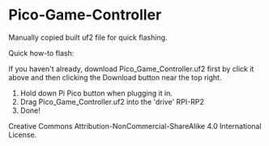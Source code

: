 # Pico-Game-Controller

Manually copied built uf2 file for quick flashing.

Quick how-to flash:

If you haven't already, download Pico_Game_Controller.uf2 first by click it above and then clicking the Download button near the top right.

1. Hold down Pi Pico button when plugging it in.
2. Drag Pico_Game_Controller.uf2 into the 'drive' RPI-RP2
3. Done!

Creative Commons Attribution-NonCommercial-ShareAlike 4.0 International License.
